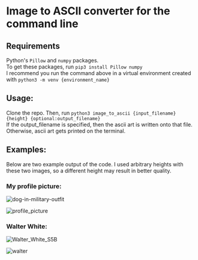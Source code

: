 # Image to ASCII converter for the command line

## Requirements  
Python's `Pillow` and `numpy` packages.  
To get these packages, run `pip3 install Pillow numpy`  
I recommend you run the command above in a virtual environment created with `python3 -m venv {environment_name}`  

## Usage:
Clone the repo. Then, run `python3 image_to_ascii {input_filename} {height} {optional:output_filename}`  
If the output_filename is specified, then the ascii art is written onto that file. Otherwise, ascii art gets printed on the terminal.  

## Examples:  
Below are two example output of the code. I used arbitrary heights with these two images, so a different height may result in better quality.  

### My profile picture:  

![dog-in-military-outfit](https://github.com/zenginhasanberk/image-to-ascii/assets/98864811/77352e07-564c-4dda-829c-bfe36abf70e9)

![profile_picture](https://github.com/zenginhasanberk/image-to-ascii/assets/98864811/83974214-e9e4-4bc1-a584-b067f86e39f8)

### Walter White:  

![Walter_White_S5B](https://github.com/zenginhasanberk/image-to-ascii/assets/98864811/da7053ce-66cd-4b57-acae-e1d94025b5c7)

![walter](https://github.com/zenginhasanberk/image-to-ascii/assets/98864811/9c0829a7-ddef-47e5-ac10-5ce3482e20f2)

